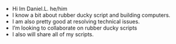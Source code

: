 - Hi Im Daniel.L.   he/him
- I know a bit about rubber ducky script and building computers.
- I am also pretty good at resolving technical issues.
- I’m looking to collaborate on rubber ducky scripts
- I also will share all of my scripts.

<!---
Daniella-ducky/Daniella-ducky is a ✨ special ✨ repository because its `README.md` (this file) appears on your GitHub profile.
You can click the Preview link to take a look at your changes.
--->
